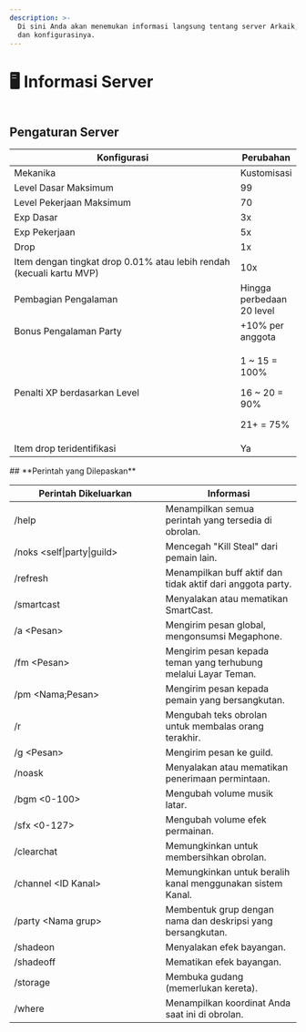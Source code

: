 ```yaml
---
description: >-
  Di sini Anda akan menemukan informasi langsung tentang server Arkaik, mekaniknya,
  dan konfigurasinya.
---
```


# 🖥️ Informasi Server

<figure><img src=".gitbook/assets/image (144).png" alt=""><figcaption></figcaption></figure>

## **Pengaturan Server**

<table><thead><tr><th width="458">Konfigurasi</th><th>Perubahan</th></tr></thead><tbody><tr><td>Mekanika</td><td>Kustomisasi</td></tr><tr><td>Level Dasar Maksimum</td><td>99</td></tr><tr><td>Level Pekerjaan Maksimum</td><td>70</td></tr><tr><td>Exp Dasar</td><td>3x</td></tr><tr><td>Exp Pekerjaan</td><td>5x</td></tr><tr><td>Drop</td><td>1x</td></tr><tr><td>Item dengan tingkat drop 0.01% atau lebih rendah (kecuali kartu MVP)</td><td>10x</td></tr><tr><td>Pembagian Pengalaman</td><td>Hingga perbedaan 20 level</td></tr><tr><td>Bonus Pengalaman Party</td><td>+10% per anggota</td></tr><tr><td>Penalti XP berdasarkan Level</td><td><p>1 ~ 15 = 100%</p><p>16 ~ 20 = 90%</p><p>21+ = 75%</p></td></tr><tr><td>Item drop teridentifikasi</td><td>Ya</td></tr></tbody></table>## **Perintah yang Dilepaskan**<table><thead><tr><th width="250">Perintah Dikeluarkan</th><th>Informasi</th></tr></thead><tbody><tr><td>/help</td><td>Menampilkan semua perintah yang tersedia di obrolan.</td></tr><tr><td>/noks &#x3C;self|party|guild></td><td>Mencegah "Kill Steal" dari pemain lain.</td></tr><tr><td>/refresh</td><td>Menampilkan buff aktif dan tidak aktif dari anggota party.</td></tr><tr><td>/smartcast</td><td>Menyalakan atau mematikan SmartCast.</td></tr><tr><td>/a &#x3C;Pesan></td><td>Mengirim pesan global, mengonsumsi Megaphone.</td></tr><tr><td>/fm &#x3C;Pesan></td><td>Mengirim pesan kepada teman yang terhubung melalui Layar Teman.</td></tr><tr><td>/pm &#x3C;Nama;Pesan></td><td>Mengirim pesan kepada pemain yang bersangkutan.</td></tr><tr><td>/r</td><td>Mengubah teks obrolan untuk membalas orang terakhir.</td></tr><tr><td>/g &#x3C;Pesan></td><td>Mengirim pesan ke guild.</td></tr><tr><td>/noask</td><td>Menyalakan atau mematikan penerimaan permintaan.</td></tr><tr><td>/bgm &#x3C;0-100></td><td>Mengubah volume musik latar.</td></tr><tr><td>/sfx &#x3C;0-127></td><td>Mengubah volume efek permainan.</td></tr><tr><td>/clearchat</td><td>Memungkinkan untuk membersihkan obrolan.</td></tr><tr><td>/channel &#x3C;ID Kanal></td><td>Memungkinkan untuk beralih kanal menggunakan sistem Kanal.</td></tr><tr><td>/party &#x3C;Nama grup></td><td>Membentuk grup dengan nama dan deskripsi yang bersangkutan.</td></tr><tr><td>/shadeon</td><td>Menyalakan efek bayangan.</td></tr><tr><td>/shadeoff</td><td>Mematikan efek bayangan.</td></tr><tr><td>/storage</td><td>Membuka gudang (memerlukan kereta).</td></tr><tr><td>/where</td><td>Menampilkan koordinat Anda saat ini di obrolan.</td></tr></tbody></table>
